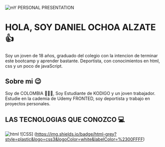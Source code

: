 ![mY PERSONAL PRESENTATION](https://res.cloudinary.com/dtlgcfflw/image/upload/v1698029842/225b282a4fae634c0aed7717016a2cba_vwxhsq.jpg) 

# HOLA, SOY DANIEL OCHOA ALZATE 👍
Soy un joven de 18 años, graduado del colegio con la intencion de terminar este bootcamp y aprender bastante. Deportista, con conocimientos en html, css y un poco de javaScript.

## Sobre mi 😉 
Soy de COLOMBIA 💛💙💗, Soy Estudiante de KODIGO y un joven trabajador. Estudie en la cademia de Udemy FRONTED, soy deportista y trabajo en proyectos personales.

## LAS TECNOLOGIAS QUE CONOZCO 💻

![html](https://img.shields.io/badge/html-blue?style=plastic&logo=html5&logoColor=white&labelColor=%23ADD8E6&color=%2300BFFF) 
![CSS] (https://img.shields.io/badge/html-grey?style=plastic&logo=css3&logoColor=white&labelColor=%2300FFFF)



